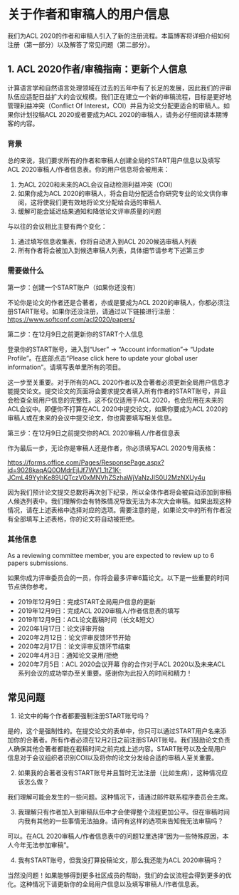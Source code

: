 # 关于作者和审稿人的用户信息
我们为ACL 2020的作者和审稿人引入了新的注册流程。本篇博客将详细介绍如何注册（第一部分）以及解答了常见问题（第二部分）。

## 1. ACL 2020作者/审稿指南：更新个人信息
计算语言学和自然语言处理领域在过去的五年中有了长足的发展，因此我们的评审队伍应适配日益扩大的会议规模。我们正在建立一个新的审稿流程，目标是更好地管理利益冲突（Conflict Of Interest，COI）并且为论文分配更适合的审稿人。如果你计划投稿ACL 2020或者要成为ACL 2020的审稿人，请务必仔细阅读本期博客的内容。

### 背景
总的来说，我们要求所有的作者和审稿人创建全局的START用户信息以及填写ACL 2020审稿人/作者信息表。你的用户信息将会被用来：
1. 为ACL 2020和未来的ACL会议自动检测利益冲突（COI）
2. 如果你成为ACL 2020的审稿人，将会自动分配适合你研究专业的论文供你审阅，这将使我们更有效地将论文分配给合适的审稿人
3. 缓解可能会延迟结果通知和降低论文评审质量的问题

与以往的会议相比主要有两个变化：
1. 通过填写信息收集表，你将自动进入到ACL 2020候选审稿人列表
2. 所有作者将会被加入到候选审稿人列表，具体细节请参考下述第三步 

### 需要做什么
第一步：创建一个START账户（如果你还没有）

不论你是论文的作者还是合著者，亦或是要成为ACL 2020的审稿人，你都必须注册START账号。如果你还没注册，请通过以下链接进行注册：https://www.softconf.com/acl2020/papers/ 

第二步：在12月9日之前更新你的START个人信息

登录你的START账号，进入到“User” -> “Account information”-> “Update Profile”。在底部点击“Please click here to update your global user information”。请填写表单里所有的项目。

这一步至关重要。对于所有的ACL 2020作者以及合著者必须更新全局用户信息才能提交论文。提交论文的页面将会要求提交者填入所有作者的START账号，并且会检查全局用户信息的完整性。这不仅仅适用于ACL 2020，也会应用在未来的ACL会议中。即便你不打算在ACL 2020中提交论文，如果你要成为ACL 2020的审稿人或在未来的会议中提交论文，你也需要填写相关信息。

第三步：在12月9日之前提交你的ACL 2020审稿人/作者信息表

作为最后一步，无论你是审稿人还是作者，你必须填写ACL 2020专用表格：

https://forms.office.com/Pages/ResponsePage.aspx?id=9028kaqAQ0OMdrEjlJf7WV1_1tZ1K-JCmL49YyhKe89UQTczV0xMNVhZSzhaWjVaNzJIS0U2MzNXUy4u

因为我们预计论文提交总数将再次创下纪录，所以全体作者将会被自动添加到审稿人候选列表中。我们理解你会有特殊情况导致无法为本次大会审稿。如果出现这种情况，请在上述表格中选择对应的选项。需要注意的是，如果论文中的所有作者没有全部填写上述表格，你的论文将自动被拒绝。

### 其他信息
As a reviewing committee member, you are expected to review up to 6 papers submissions.

如果你成为评审委员会的一员，你将会最多评审6篇论文。以下是一些重要的时间节点供你参考。
- 2019年12月9日：完成START全局用户信息的更新
- 2019年12月9日：完成ACL 2020审稿人/作者信息表的填写
- 2019年12月9日：ACL论文截稿时间（长文&短文）
- 2020年1月17日：论文评审开始
- 2020年2月12日：论文评审反馈环节开始
- 2020年2月17日：论文评审反馈环节结束
- 2020年4月3日：通知论文录用/拒绝
- 2020年7月5日：ACL 2020会议开幕
你的合作对于ACL 2020以及未来ACL系列会议的成功举办至关重要。感谢你为此投入的时间和精力！

## 常见问题
1. 论文中的每个作者都要强制注册START账号吗？

是的，这个是强制性的。在提交论文的表单中，你只可以通过START用户名来添加你的合著者。所有作者必须在12月2日之前注册START账号。我们鼓励论文负责人确保其他合著者都能在截稿时间之前完成上述内容。START账号以及全局用户信息对于会议组织者识别COI以及将你的论文分发给合适的审稿人至关重要。

2. 如果我的合著者没有START账号并且暂时无法注册（比如生病），这种情况应该怎么做？

我们理解可能会发生的一些问题。这种情况下，请通过邮件联系程序委员会主席。

3. 我理解只有作者加入到审稿队伍中才会使得整个流程更加公平。但在审稿时间内我有其他的一些事情无法抽身。请问有这样的选项来告知我无法审稿吗？

可以。在ACL 2020审稿人/作者信息表中的问题12里选择“因为一些特殊原因，本人今年无法参加审稿”。

4. 我有START账号，但我没打算投稿论文，那么我还能为ACL 2020审稿吗？

当然没问题！如果能够得到更多社区成员的帮助，我们的会议流程会得到更多的优化。这种情况下请更新你的全局用户信息以及填写审稿人/作者信息表。
